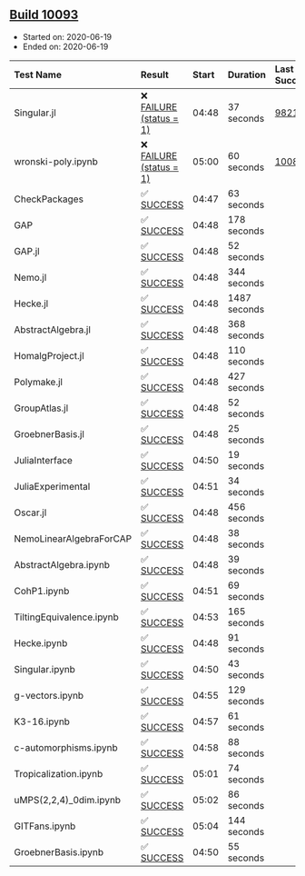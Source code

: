 ## [Build 10093](https://oscarci.mathematik.uni-kl.de/job/oscar/10093/)

* Started on: 2020-06-19
* Ended on: 2020-06-19

| Test Name    | Result | Start | Duration | Last Success | First Failure |
|:-------------|:-------|:------|:---------|:-------------|:--------------|
| Singular.jl | ❌ [FAILURE (status = 1)](https://oscarci.mathematik.uni-kl.de/job/oscar/10093/artifact/logs/build-10093/Singular.jl.log) | 04:48 | 37 seconds | [9821](https://oscarci.mathematik.uni-kl.de/job/oscar/9821/) | [9822](https://oscarci.mathematik.uni-kl.de/job/oscar/9822/) |
| wronski-poly.ipynb | ❌ [FAILURE (status = 1)](https://oscarci.mathematik.uni-kl.de/job/oscar/10093/artifact/logs/build-10093/wronski-poly.ipynb.log) | 05:00 | 60 seconds | [10087](https://oscarci.mathematik.uni-kl.de/job/oscar/10087/) | [10088](https://oscarci.mathematik.uni-kl.de/job/oscar/10088/) |
| CheckPackages | ✅ [SUCCESS](https://oscarci.mathematik.uni-kl.de/job/oscar/10093/artifact/logs/build-10093/CheckPackages.log) | 04:47 | 63 seconds |  |  |
| GAP | ✅ [SUCCESS](https://oscarci.mathematik.uni-kl.de/job/oscar/10093/artifact/logs/build-10093/GAP.log) | 04:48 | 178 seconds |  |  |
| GAP.jl | ✅ [SUCCESS](https://oscarci.mathematik.uni-kl.de/job/oscar/10093/artifact/logs/build-10093/GAP.jl.log) | 04:48 | 52 seconds |  |  |
| Nemo.jl | ✅ [SUCCESS](https://oscarci.mathematik.uni-kl.de/job/oscar/10093/artifact/logs/build-10093/Nemo.jl.log) | 04:48 | 344 seconds |  |  |
| Hecke.jl | ✅ [SUCCESS](https://oscarci.mathematik.uni-kl.de/job/oscar/10093/artifact/logs/build-10093/Hecke.jl.log) | 04:48 | 1487 seconds |  |  |
| AbstractAlgebra.jl | ✅ [SUCCESS](https://oscarci.mathematik.uni-kl.de/job/oscar/10093/artifact/logs/build-10093/AbstractAlgebra.jl.log) | 04:48 | 368 seconds |  |  |
| HomalgProject.jl | ✅ [SUCCESS](https://oscarci.mathematik.uni-kl.de/job/oscar/10093/artifact/logs/build-10093/HomalgProject.jl.log) | 04:48 | 110 seconds |  |  |
| Polymake.jl | ✅ [SUCCESS](https://oscarci.mathematik.uni-kl.de/job/oscar/10093/artifact/logs/build-10093/Polymake.jl.log) | 04:48 | 427 seconds |  |  |
| GroupAtlas.jl | ✅ [SUCCESS](https://oscarci.mathematik.uni-kl.de/job/oscar/10093/artifact/logs/build-10093/GroupAtlas.jl.log) | 04:48 | 52 seconds |  |  |
| GroebnerBasis.jl | ✅ [SUCCESS](https://oscarci.mathematik.uni-kl.de/job/oscar/10093/artifact/logs/build-10093/GroebnerBasis.jl.log) | 04:48 | 25 seconds |  |  |
| JuliaInterface | ✅ [SUCCESS](https://oscarci.mathematik.uni-kl.de/job/oscar/10093/artifact/logs/build-10093/JuliaInterface.log) | 04:50 | 19 seconds |  |  |
| JuliaExperimental | ✅ [SUCCESS](https://oscarci.mathematik.uni-kl.de/job/oscar/10093/artifact/logs/build-10093/JuliaExperimental.log) | 04:51 | 34 seconds |  |  |
| Oscar.jl | ✅ [SUCCESS](https://oscarci.mathematik.uni-kl.de/job/oscar/10093/artifact/logs/build-10093/Oscar.jl.log) | 04:48 | 456 seconds |  |  |
| NemoLinearAlgebraForCAP | ✅ [SUCCESS](https://oscarci.mathematik.uni-kl.de/job/oscar/10093/artifact/logs/build-10093/NemoLinearAlgebraForCAP.log) | 04:48 | 38 seconds |  |  |
| AbstractAlgebra.ipynb | ✅ [SUCCESS](https://oscarci.mathematik.uni-kl.de/job/oscar/10093/artifact/logs/build-10093/AbstractAlgebra.ipynb.log) | 04:48 | 39 seconds |  |  |
| CohP1.ipynb | ✅ [SUCCESS](https://oscarci.mathematik.uni-kl.de/job/oscar/10093/artifact/logs/build-10093/CohP1.ipynb.log) | 04:51 | 69 seconds |  |  |
| TiltingEquivalence.ipynb | ✅ [SUCCESS](https://oscarci.mathematik.uni-kl.de/job/oscar/10093/artifact/logs/build-10093/TiltingEquivalence.ipynb.log) | 04:53 | 165 seconds |  |  |
| Hecke.ipynb | ✅ [SUCCESS](https://oscarci.mathematik.uni-kl.de/job/oscar/10093/artifact/logs/build-10093/Hecke.ipynb.log) | 04:48 | 91 seconds |  |  |
| Singular.ipynb | ✅ [SUCCESS](https://oscarci.mathematik.uni-kl.de/job/oscar/10093/artifact/logs/build-10093/Singular.ipynb.log) | 04:50 | 43 seconds |  |  |
| g-vectors.ipynb | ✅ [SUCCESS](https://oscarci.mathematik.uni-kl.de/job/oscar/10093/artifact/logs/build-10093/g-vectors.ipynb.log) | 04:55 | 129 seconds |  |  |
| K3-16.ipynb | ✅ [SUCCESS](https://oscarci.mathematik.uni-kl.de/job/oscar/10093/artifact/logs/build-10093/K3-16.ipynb.log) | 04:57 | 61 seconds |  |  |
| c-automorphisms.ipynb | ✅ [SUCCESS](https://oscarci.mathematik.uni-kl.de/job/oscar/10093/artifact/logs/build-10093/c-automorphisms.ipynb.log) | 04:58 | 88 seconds |  |  |
| Tropicalization.ipynb | ✅ [SUCCESS](https://oscarci.mathematik.uni-kl.de/job/oscar/10093/artifact/logs/build-10093/Tropicalization.ipynb.log) | 05:01 | 74 seconds |  |  |
| uMPS(2,2,4)_0dim.ipynb | ✅ [SUCCESS](https://oscarci.mathematik.uni-kl.de/job/oscar/10093/artifact/logs/build-10093/uMPS-2-2-4-_0dim.ipynb.log) | 05:02 | 86 seconds |  |  |
| GITFans.ipynb | ✅ [SUCCESS](https://oscarci.mathematik.uni-kl.de/job/oscar/10093/artifact/logs/build-10093/GITFans.ipynb.log) | 05:04 | 144 seconds |  |  |
| GroebnerBasis.ipynb | ✅ [SUCCESS](https://oscarci.mathematik.uni-kl.de/job/oscar/10093/artifact/logs/build-10093/GroebnerBasis.ipynb.log) | 04:50 | 55 seconds |  |  |
